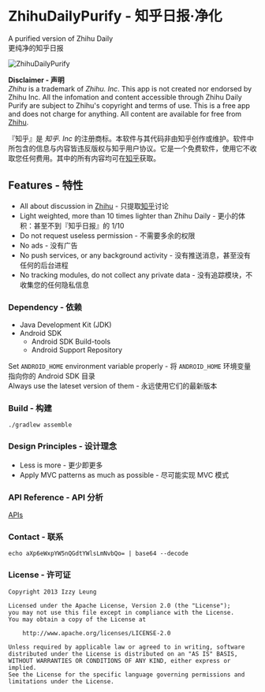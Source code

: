 ZhihuDailyPurify - 知乎日报·净化
================

A purified version of Zhihu Daily  
更纯净的知乎日报

![ZhihuDailyPurify](https://raw.githubusercontent.com/izzyleung/ZhihuDailyPurify/master/ZhihuDailyPurify.png)

__Disclaimer - 声明__  
*Zhihu* is a trademark of *Zhihu. Inc*. This app is not created nor endorsed by Zhihu Inc. All the infomation and content accessible through Zhihu Daily Purify are subject to Zhihu's copyright and terms of use. This is a free app and does not charge for anything. All content are available for free from [Zhihu](http://www.zhihu.com).  

『知乎』是 *知乎. Inc* 的注册商标。本软件与其代码非由知乎创作或维护。软件中所包含的信息与内容皆违反版权与知乎用户协议。它是一个免费软件，使用它不收取您任何费用。其中的所有内容均可在[知乎](http://www.zhihu.com)获取。

## Features - 特性
  - All about discussion in [Zhihu](http://www.zhihu.com) - 只提取[知乎](http://www.zhihu.com)讨论
  - Light weighted, more than 10 times lighter than Zhihu Daily - 更小的体积：甚至不到『知乎日报』的 1/10
  - Do not request useless permission - 不需要多余的权限
  - No ads - 没有广告
  - No push services, or any background activity - 没有推送消息，甚至没有任何的后台进程
  - No tracking modules, do not collect any private data - 没有追踪模块，不收集您的任何隐私信息

### Dependency - 依赖
  - Java Development Kit (JDK)
  - Android SDK
    - Android SDK Build-tools
    - Android Support Repository
  
Set `ANDROID_HOME` environment variable properly - 将 `ANDROID_HOME` 环境变量指向你的 Android SDK 目录  
Always use the lateset version of them - 永远使用它们的最新版本
    

### Build - 构建
`./gradlew assemble`  

### Design Principles - 设计理念
  - Less is more - 更少即更多
  - Apply MVC patterns as much as possible - 尽可能实现 MVC 模式

### API Reference - API 分析
[APIs](https://github.com/izzyleung/ZhihuDailyPurify/wiki/%E7%9F%A5%E4%B9%8E%E6%97%A5%E6%8A%A5-API-%E5%88%86%E6%9E%90)

### Contact - 联系
`echo aXp6eWxpYW5nQGdtYWlsLmNvbQo= | base64 --decode`

### License - 许可证
    Copyright 2013 Izzy Leung

    Licensed under the Apache License, Version 2.0 (the "License");
    you may not use this file except in compliance with the License.
    You may obtain a copy of the License at

        http://www.apache.org/licenses/LICENSE-2.0

    Unless required by applicable law or agreed to in writing, software
    distributed under the License is distributed on an "AS IS" BASIS,
    WITHOUT WARRANTIES OR CONDITIONS OF ANY KIND, either express or implied.
    See the License for the specific language governing permissions and
    limitations under the License.
